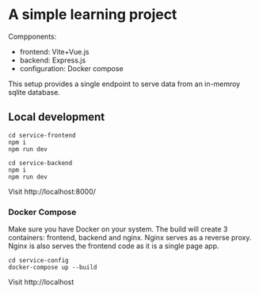 # A simple learning project

Compponents:

- frontend: Vite+Vue.js
- backend: Express.js
- configuration: Docker compose

This setup provides a single endpoint to serve data from an in-memroy sqlite database.

## Local development

```
cd service-frontend
npm i
npm run dev

cd service-backend
npm i
npm run dev
```

Visit http://localhost:8000/

### Docker Compose

Make sure you have Docker on your system. The build will create 3 containers: frontend, backend and nginx. Nginx serves as a reverse proxy. Nginx is also serves the frontend code as it is a single page app.

```
cd service-config
docker-compose up --build
```

Visit http://localhost
